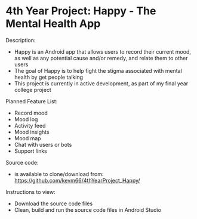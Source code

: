 # 4th Year Project: Happy - The Mental Health App

Description:
- Happy is an Android app that allows users to record their current mood, as well as any potential cause and/or remedy, and relate them to other users
- The goal of Happy is to help fight the stigma associated with mental health by get people talking
- This project is currently in active development, as part of my final year college project

Planned Feature List:
- Record mood
- Mood log
- Activity feed
- Mood insights
- Mood map
- Chat with users or bots
- Support links

Source code:
- is available to clone/download from: https://github.com/kevm66/4thYearProject_Happy/

Instructions to view:
- Download the source code files
- Clean, build and run the source code files in Android Studio
